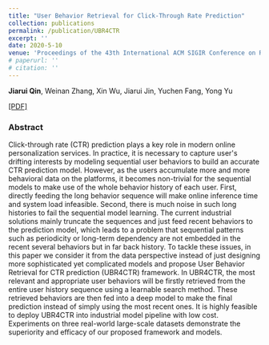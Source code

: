 ```yaml
---
title: "User Behavior Retrieval for Click-Through Rate Prediction"
collection: publications
permalink: /publication/UBR4CTR
excerpt: ''
date: 2020-5-10
venue: 'Proceedings of the 43th International ACM SIGIR Conference on Research and Development in Information Retrieval. (SIGIR 2020)'
# paperurl: '' 
# citation: ''
---
```


**Jiarui Qin**, Weinan Zhang, Xin Wu, Jiarui Jin, Yuchen Fang, Yong Yu

[\[PDF\]](https://arxiv.org/abs/2005.14171)

### Abstract
Click-through rate (CTR) prediction plays a key role in modern online personalization services. In practice, it is necessary to capture user's drifting interests by modeling sequential user behaviors to build an accurate CTR prediction model. However, as the users accumulate more and more behavioral data on the platforms, it becomes non-trivial for the sequential models to make use of the whole behavior history of each user. First, directly feeding the long behavior sequence will make online inference time and system load infeasible. Second, there is much noise in such long histories to fail the sequential model learning. The current industrial solutions mainly truncate the sequences and just feed recent behaviors to the prediction model, which leads to a problem that sequential patterns such as periodicity or long-term dependency are not embedded in the recent several behaviors but in far back history. To tackle these issues, in this paper we consider it from the data perspective instead of just designing more sophisticated yet complicated models and propose User Behavior Retrieval for CTR prediction (UBR4CTR) framework. In UBR4CTR, the most relevant and appropriate user behaviors will be firstly retrieved from the entire user history sequence using a learnable search method. These retrieved behaviors are then fed into a deep model to make the final prediction instead of simply using the most recent ones. It is highly feasible to deploy UBR4CTR into industrial model pipeline with low cost. Experiments on three real-world large-scale datasets demonstrate the superiority and efficacy of our proposed framework and models.